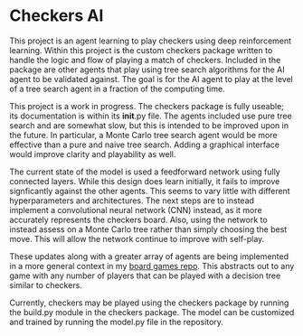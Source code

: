 # Checkers AI

This project is an agent learning to play checkers using deep reinforcement learning. Within this project is the custom checkers package written to handle the logic and flow of playing a match of checkers. Included in the package are other agents that play using tree search algorithms for the AI agent to be validated against. The goal is for the AI agent to play at the level of a tree search agent in a fraction of the computing time.

This project is a work in progress. The checkers package is fully useable; its documentation is within its __init__.py file. The agents included use pure tree search and are somewhat slow, but this is intended to be improved upon in the future. In particular, a Monte Carlo tree search agent would be more effective than a pure and naive tree search. Adding a graphical interface would improve clarity and playability as well.

The current state of the model is used a feedforward network using fully connected layers. While this design does learn initially, it fails to improve signficantly against the other agents. This seems to vary little with different hyperparameters and architectures. The next steps are to instead implement a convolutional neural network (CNN) instead, as it more accurately represents the checkers board. Also, using the network to instead assess on a Monte Carlo tree rather than simply choosing the best move. This will allow the network continue to improve with self-play.

These updates along with a greater array of agents are being implemented in a more general context in my [board games repo](https://github.com/TravisCasey/board-games). This abstracts out to any game with any number of players that can be played with a decision tree similar to checkers.

Currently, checkers may be played using the checkers package by running the build.py module in the checkers package. The model can be customized and trained by running the model.py file in the repository.
